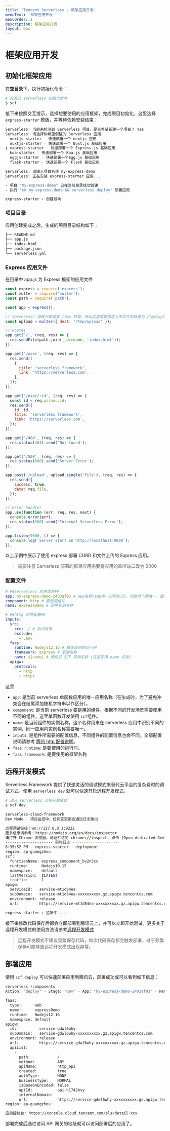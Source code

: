 ```yaml
---
title: 'Tencent Serverless - 框架应用开发'
menuText: '框架应用开发'
menuOrder: 2
description: 框架应用开发
layout: Doc
---
```


# 框架应用开发

## 初始化框架应用

在**空目录**下，执行初始化命令：

```sh
# 交互式 serverless 初始化命令
$ scf
```

接下来按照交互提示，选择想要使用的应用框架，完成项目初始化，这里选择 `express-starter` 模版，并等待依赖安装结束：

```sh
Serverless: 当前未检测到 Serverless 项目，是否希望新建一个项目？ Yes
Serverless: 请选择你希望创建的 Serverless 应用
  nextjs-starter - 快速部署一个 nextjs 应用
  nuxtjs-starter - 快速部署一个 Nuxt.js 基础应用
❯ express-starter - 快速部署一个 Express.js 基础应用
  koa-starter - 快速部署一个 Koa.js 基础应用
  eggjs-starter - 快速部署一个Egg.js 基础应用
  flask-starter - 快速部署一个 Flask 基础应用

Serverless: 请输入项目名称 my-express-demo
Serverless: 正在安装 express-starter 应用...

- 项目 "my-express-demo" 已在当前目录成功创建
- 执行 "cd my-express-demo && serverless deploy" 部署应用

express-starter › 创建成功
```

### 项目目录

应用创建完成之后，生成的项目目录结构如下：

```sh
├── README.md
├── app.js
├── index.html
├── package.json
└── serverless.yml
```

### Express 应用文件

在目录中 app.js 为 Express 框架的应用文件

```js
const express = require('express');
const multer = require('multer');
const path = require('path');

const app = express();

// Serverless 场景只能读写 /tmp 目录，所以这里需要指定上传文件的目录为 /tmp/upload
const upload = multer({ dest: '/tmp/upload' });

// Routes
app.get(`/`, (req, res) => {
  res.sendFile(path.join(__dirname, 'index.html'));
});

app.get('/user', (req, res) => {
  res.send([
    {
      title: 'serverless framework',
      link: 'https://serverless.com',
    },
  ]);
});

app.get('/user/:id', (req, res) => {
  const id = req.params.id;
  res.send({
    id: id,
    title: 'serverless framework',
    link: 'https://serverless.com',
  });
});

app.get('/404', (req, res) => {
  res.status(404).send('Not found');
});

app.get('/500', (req, res) => {
  res.status(500).send('Server Error');
});

app.post('/upload', upload.single('file'), (req, res) => {
  res.send({
    success: true,
    data: req.file,
  });
});

// Error handler
app.use(function (err, req, res, next) {
  console.error(err);
  res.status(500).send('Internal Serverless Error');
});

app.listen(9000, () => {
  console.log(`Server start on http://localhost:9000`);
});
```

以上示例中展示了使用 express 部署 CURD 和文件上传的 Express 应用。

> 需要注意 Serverless 部署的框架应用需要将应用的监听端口改为 9000

### 配置文件

```yml
# ##Serverless 应用信息##
app: my-express-demo-2403af93 # app名称(app唯一识别标识)。同账号下需唯一，留空则继承组件实例名称
component: http # 要使用组件
name: expressDemo # 组件实例名称

# ##http 组件配置##
inputs:
  src:
    src: ./ # 执行目录
    exclude:
      - .env
  faas:
    runtime: Nodejs12.16 # 框架应用的运行时
    framework: express # 框架名称
    name: ${name} # 腾讯云 SCF 实例名称 (这里复用 name 名称)
  apigw:
    protocols:
      - http
      - https
```

这里

- `app`: 是当前 serverless 单函数应用的唯一应用名称（在生成时，为了避免冲突会在结尾添加随机字符串以作区分）。
- `component`: 是当前 serverless 要是用的组件，根据不同的开发场景需要使用不同的组件，这里单函数开发使用 `scf`组件。
- `name`: 是当前组件的实例名称。这个名称用来在 serverless 应用中识别不同的实例，同一应用内实例名称需要唯一。
- `inputs`: 是组件所需要的配置信息，不同组件的配置信息也会不同。全部配置说明请参考 [腾讯 http 配置说明](https://github.com/serverless-components/tencent-http/blob/master/docs/configure.md)。
- `faas.runtime`: 是要使用的运行时。
- `faas.framework`: 是要使用的框架名称

## 远程开发模式

Serverless Framework 提供了快速灵活的调试模式来替代云平台的复杂费时的调试方式。使用 `serverless dev` 就可以快速开启远程开发模式。

```sh
# 进入 serverless 远程开发模式
$ scf dev

serverless-cloud-framework
Dev Mode - 项目监控中，任何变更都会通过日志输出

远程调试链接：ws://127.0.0.1:9222
更多信息请参考：https://nodejs.org/en/docs/inspector
请打开 Chrome 浏览器，地址栏访问 chrome://inspect, 点击 [Open dedicated DevTools for Node] 开始调试代码
--------------------- 实时日志 ---------------------
6:35:52 PM - express-starter - deployment
region: ap-guangzhou
scf:
  functionName: express_component_bv2n5cc
  runtime:      Nodejs10.15
  namespace:    default
  lastVersion:  $LATEST
  traffic:      1
apigw:
  serviceId:   service-mt1d84ea
  subDomain:   service-mt1d84ea-xxxxxxxxxx.gz.apigw.tencentcs.com
  environment: release
  url:         https://service-mt1d84ea-xxxxxxxxxx.gz.apigw.tencentcs.com/release/

express-starter › 监听中 ...
```

接下来修改代码保存后都会立即部署到腾讯云上，并可以立即开始测试。更多关于远程开发模式的使用方法请参考[远程开发模式](../commands/dev)

> 远程开发模式不建议频繁保存代码，每次代码保存都会触发部署，过于频繁保存可能导致远程开发模式出现异常。

## 部署应用

使用 `scf deploy` 可以快速部署应用到腾讯云，部署成功或可以看到如下信息：

```sh
serverless ⚡components
Action: "deploy" - Stage: "dev" - App: "my-express-demo-2403af93" - Name: "expressDemo"

faas:
  type:      web
  name:      expressDemo
  runtime:   Nodejs12.16
  namespace: default
apigw:
  id:          service-gdwl6why
  subDomain:   service-gdwl6why-xxxxxxxxxx.gz.apigw.tencentcs.com
  environment: release
  url:         https://service-gdwl6why-xxxxxxxxxx.gz.apigw.tencentcs.com/release/
  apiList:
    -
      path:            /
      method:          ANY
      apiName:         http_api
      created:         true
      authType:        NONE
      businessType:    NORMAL
      isBase64Encoded: false
      apiId:           api-h1742bsy
      internalDomain:
      url:             https://service-gdwl6why-xxxxxxxxxx.gz.apigw.tencentcs.com/release/
region: ap-guangzhou

应用控制台: https://console.cloud.tencent.com/sls/detail?xxx
```

部署完成后通过访问 API 网关的地址就可以访问部署后的应用了。
